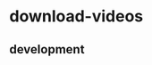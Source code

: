 # download-videos

## development

<!-- ### setup

```sh
python3 -m venv env
```

### prerequisite

```sh
brew install ffmpeg
# check
ffmpeg -version
```

### activate env (do every time before dev)

```sh
source env/bin/activate
```

## Commands

You can read in `Makefile`

## Use

```sh
# _ _ public-url-of-s3-file.m3u8 output.mp4 --upload
python convert.py https://storage.googleapis.com/bucket-name/xxxxxxxxx.m3u8 --output_file=xxxxx.mp4 --upload

# help
python convert.py -h
```

## Docker

> Note not work for now

```sh
docker build -t myimage .
```

```sh
docker run myimage https://storage.googleapis.com/xxxxxxxxxxxx.m3u8 --upload
``` -->
